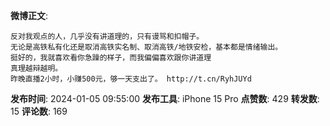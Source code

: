 **微博正文**: 
```
反对我观点的人，几乎没有讲道理的，只有谩骂和扣帽子。
无论是高铁私有化还是取消高铁实名制、取消高铁/地铁安检，基本都是情绪输出。
挺好的，我就喜欢看你急躁的样子，而我偏偏喜欢跟你讲道理
真理越辩越明。
昨晚直播2小时，小赚500元，够一天支出了。 http://t.cn/RyhJUYd
```
**发布时间**: 2024-01-05 09:55:00
**发布工具**: iPhone 15 Pro
**点赞数**: 429
**转发数**: 15
**评论数**: 169
